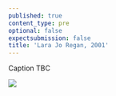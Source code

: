 ```yaml
---
published: true
content_type: pre
optional: false
expectsubmission: false
title: 'Lara Jo Regan, 2001'
---
```

Caption TBC

<img src="https://talkingpictures.connectedacademy.io/course/content/media/large/week2-example4.jpg" data-4c="4c372fe2-0374-d23f-0b14-07204029ce4d">
<script type="text/json" data-4c-meta="4c372fe2-0374-d23f-0b14-07204029ce4d">
{"context":[{"credit":"Shaghayegh Tajvidi/Al Jazeera","src":"http://www.aljazeera.com/mritems/imagecache/mbdxxlarge/mritems/Images/2016/11/3/495c23206cee4126babe1be31ab4396d_18.jpg"}],"links":[{"title":"Forgotten Americans","url":"http://www.galaninc.com/site/filmography/2000/03/forgotten-americans/"},{"title":"Health and Conditions in Texas' Colonias","url":"https://www.texastribune.org/2011/07/08/video-health-and-conditions-in-texas-colonias/"},{"title":"Living Edges Colonias Texas","url":"http://www.aljazeera.com/indepth/features/2016/11/living-edges-life-colonias-texas-161103082854630.html"}],"backStory":{"text":"The Sanchez family at home in a Texas colonia. They live in one of the state’s many colonias - unincorporated residential areas without basic infrastructure near the US-Mexico border. The mother, an immigrant from Mexico, makes paper-mâché piñatas to help support herself and her children. Her family numbers among the millions of Americans uncounted by the national census. Officially, they do not exist in the population records that determine not only Texas’ political representation in the United States Congress, but also where new schools, hospitals, firehouses and critical social services are needed.","author":"Lara Jo Regan","magazine":"LIFE","magazineUrl":"https://www.worldpressphoto.org/collection/photo/2001/world-press-photo-year/lara-jo-regan","date":"December 3, 2000"},"creativeCommons":{"copyright":"Lara Jo Regan © 2000","codeOfEthics":"Entrants to the World Press Photo contest must ensure their pictures provide an accurate and fair representation of the scene they witnessed so the audience is not misled.\nThis means that entrants: Should be aware of the influence their presence can exert on a scene they photograph, and should resist being misled by staged photo opportunities. Must not intentionally contribute to, or alter, the scene they picture by re-enacting or staging events. Must maintain the integrity of the picture by ensuring there are no material changes to content. Must ensure captions are accurate. Must ensure the editing of a picture story provides an accurate and fair representation of its context. Must be open and transparent about the entire process through which their pictures are made, and be accountable to the World Press Photo Foundation for their practice.","description":"The Sanchez family at home in a Texas colonia."}}
</script>